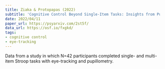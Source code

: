 ```yaml
---
title: Ziaka & Protopapas (2022)
subtitle: 'Cognitive Control Beyond Single-Item Tasks: Insights from Pupillometry, Gaze, and Behavioral Measures'
date: 2022/04/11
paper_url: https://psyarxiv.com/2st5f/
data_url: https://osf.io/fxgkd/
tags:
- cognitive control
- eye-tracking
---
```


Data from a study in which N=42 participants completed single- and multi-item Stroop tasks with eye-tracking and pupillometry.
